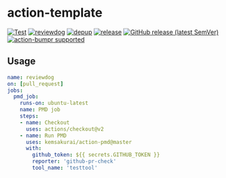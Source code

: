 # action-template

<!-- TODO: replace kemsakurai/action-pmd with your repo name -->
[![Test](https://github.com/kemsakurai/action-pmd/workflows/Test/badge.svg)](https://github.com/kemsakurai/action-pmd/actions?query=workflow%3ATest)
[![reviewdog](https://github.com/kemsakurai/action-pmd/workflows/reviewdog/badge.svg)](https://github.com/kemsakurai/action-pmd/actions?query=workflow%3Areviewdog)
[![depup](https://github.com/kemsakurai/action-pmd/workflows/depup/badge.svg)](https://github.com/kemsakurai/action-pmd/actions?query=workflow%3Adepup)
[![release](https://github.com/kemsakurai/action-pmd/workflows/release/badge.svg)](https://github.com/kemsakurai/action-pmd/actions?query=workflow%3Arelease)
[![GitHub release (latest SemVer)](https://img.shields.io/github/v/release/kemsakurai/action-pmd?logo=github&sort=semver)](https://github.com/kemsakurai/action-pmd/releases)
[![action-bumpr supported](https://img.shields.io/badge/bumpr-supported-ff69b4?logo=github&link=https://github.com/haya14busa/action-bumpr)](https://github.com/haya14busa/action-bumpr)

## Usage

```yaml
name: reviewdog
on: [pull_request]
jobs:
  pmd_job:
    runs-on: ubuntu-latest
    name: PMD job
    steps:
    - name: Checkout
      uses: actions/checkout@v2
    - name: Run PMD
      uses: kemsakurai/action-pmd@master
      with:
        github_token: ${{ secrets.GITHUB_TOKEN }}
        reporter: 'github-pr-check'
        tool_name: 'testtool'
```
